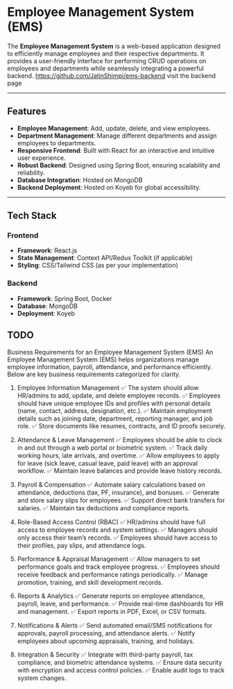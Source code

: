 # Employee Management System (EMS)

The **Employee Management System** is a web-based application designed to efficiently manage employees and their respective departments. It provides a user-friendly interface for performing CRUD operations on employees and departments while seamlessly integrating a powerful backend. https://github.com/JatinShimpi/ems-backend visit the backend page

---

## Features

- **Employee Management**: Add, update, delete, and view employees.
- **Department Management**: Manage different departments and assign employees to departments.
- **Responsive Frontend**: Built with React for an interactive and intuitive user experience.
- **Robust Backend**: Designed using Spring Boot, ensuring scalability and reliability.
- **Database Integration**: Hosted on MongoDB
- **Backend Deployment**: Hosted on Koyeb for global accessibility.

---

## Tech Stack

### Frontend
- **Framework**: React.js
- **State Management**: Context API/Redux Toolkit (if applicable)
- **Styling**: CSS/Tailwind CSS (as per your implementation)

### Backend
- **Framework**: Spring Boot, Docker
- **Database**: MongoDB
- **Deployment**: Koyeb

## TODO
Business Requirements for an Employee Management System (EMS)
An Employee Management System (EMS) helps organizations manage employee information, payroll, attendance, and performance efficiently. Below are key business requirements categorized for clarity.

1. Employee Information Management
✅ The system should allow HR/admins to add, update, and delete employee records.
✅ Employees should have unique employee IDs and profiles with personal details (name, contact, address, designation, etc.).
✅ Maintain employment details such as joining date, department, reporting manager, and job role.
✅ Store documents like resumes, contracts, and ID proofs securely.

2. Attendance & Leave Management
✅ Employees should be able to clock in and out through a web portal or biometric system.
✅ Track daily working hours, late arrivals, and overtime.
✅ Allow employees to apply for leave (sick leave, casual leave, paid leave) with an approval workflow.
✅ Maintain leave balances and provide leave history records.

3. Payroll & Compensation
✅ Automate salary calculations based on attendance, deductions (tax, PF, insurance), and bonuses.
✅ Generate and store salary slips for employees.
✅ Support direct bank transfers for salaries.
✅ Maintain tax deductions and compliance reports.

4. Role-Based Access Control (RBAC)
✅ HR/admins should have full access to employee records and system settings.
✅ Managers should only access their team’s records.
✅ Employees should have access to their profiles, pay slips, and attendance logs.

5. Performance & Appraisal Management
✅ Allow managers to set performance goals and track employee progress.
✅ Employees should receive feedback and performance ratings periodically.
✅ Manage promotion, training, and skill development records.

6. Reports & Analytics
✅ Generate reports on employee attendance, payroll, leave, and performance.
✅ Provide real-time dashboards for HR and management.
✅ Export reports in PDF, Excel, or CSV formats.

7. Notifications & Alerts
✅ Send automated email/SMS notifications for approvals, payroll processing, and attendance alerts.
✅ Notify employees about upcoming appraisals, training, and holidays.

8. Integration & Security
✅ Integrate with third-party payroll, tax compliance, and biometric attendance systems.
✅ Ensure data security with encryption and access control policies.
✅ Enable audit logs to track system changes.
